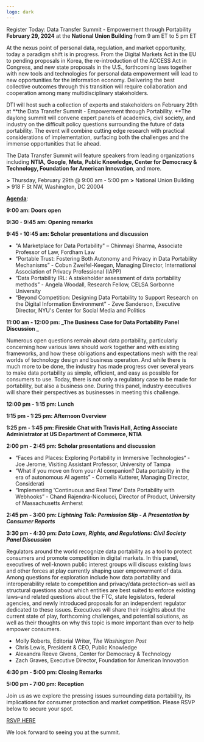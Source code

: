 ```yaml
---
logo: dark
---
```


Register Today: Data Transfer Summit - Empowerment through Portability \
**February 29, 2024** at the **National Union Building** from 9 am ET to 5 pm ET

At the nexus point of personal data, regulation, and market opportunity, today a paradigm shift is in progress. From the Digital Markets Act in the EU to pending proposals in Korea, the re-introduction of the ACCESS Act in Congress, and new state proposals in the U.S., forthcoming laws together with new tools and technologies for personal data empowerment will lead to new opportunities for the information economy. Delivering the best collective outcomes through this transition will require collaboration and cooperation among many multidisciplinary stakeholders.

DTI will host such a collection of experts and stakeholders on February 29th at **the Data Transfer Summit - Empowerment through Portability. **The daylong summit  will convene expert panels of academics, civil society, and industry on the difficult policy questions surrounding the future of data portability. The event will combine cutting edge research with practical considerations of implementation, surfacing both the challenges and the immense opportunities that lie ahead.

The Data Transfer Summit will feature speakers from leading organizations including **NTIA,** **Google**, **Meta**, **Public Knowledge, Center for Democracy & Technology, Foundation for American Innovation**, and more.

**>**  Thursday, February 29th @ 9:00 am - 5:00 pm
**>**  National Union Building
**>**  918 F St NW, Washington, DC 20004

**<span style="text-decoration:underline;">Agenda</span>**:

**9:00 am: Doors open**

**9:30 - 9:45 am: Opening remarks**

**9:45 - 10:45 am: Scholar presentations and discussion**

* "A Marketplace for Data Portability" – Chinmayi Sharma, Associate Professor of Law, Fordham Law
* “Portable Trust: Fostering Both Autonomy and Privacy in Data Portability Mechanisms” - Cobun Zweifel-Keegan, Managing Director, International Association of Privacy Professional (IAPP)
* “Data Portability IRL: A stakeholder assessment of data portability methods” -  Angela Woodall, Research Fellow, CELSA Sorbonne University
* “Beyond Competition: Designing Data Portability to Support Research on the Digital Information Environment” - Zeve Sanderson, Executive Director, NYU's Center for Social Media and Politics

**11:00 am - 12:00 pm: _The Business Case for Data Portability Panel Discussion _**

Numerous open questions remain about data portability, particularly concerning how various laws should work together and with existing frameworks, and how these obligations and expectations mesh with the real worlds of technology design and business operation. And while there is much more to be done, the industry has made progress over several years to make data portability as simple, efficient, and easy as possible for consumers to use. Today, there is not only a regulatory case to be made for portability, but also a business one. During this panel, industry executives will share their perspectives as businesses in meeting this challenge. 

**12:00 pm - 1:15 pm: Lunch**

**1:15 pm - 1:25 pm: Afternoon Overview**

**1:25 pm - 1:45 pm: Fireside Chat with Travis Hall, Acting Associate Administrator at US Department of Commerce, NTIA**

**2:00 pm - 2:45 pm: Scholar presentations and discussion**

* “Faces and Places: Exploring Portability in Immersive Technologies“ - Joe Jerome, Visiting Assistant Professor, University of Tampa
* “What if you move on from your AI companion? Data portability in the era of autonomous AI agents” - Cornelia Kutterer, Managing Director, Considerati
* “Implementing 'Continuous and Real Time' Data Portability with Webhooks” - Chand Rajendra-Nicolucci, Director of Product, University of Massachusetts Amherst

**2:45 pm - 3:00 pm: _Lightning Talk: Permission Slip - A Presentation by Consumer Reports_**

**3:30 pm - 4:30 pm: _Data Laws, Rights, and Regulations: Civil Society Panel Discussion_**

Regulators around the world recognize data portability as a tool to protect consumers and promote competition in digital markets. In this panel, executives of well-known public interest groups will discuss existing laws and other forces at play currently shaping user empowerment of data. Among questions for exploration include how data portability and interoperability relate to competition and privacy/data protection–as well as structural questions about which entities are best suited to enforce existing laws–and related questions about the FTC, state legislators, federal agencies, and newly introduced proposals for an independent regulator dedicated to these issues. Executives will share their insights about the current state of play, forthcoming challenges, and potential solutions, as well as their thoughts on why this topic is more important than ever to help empower consumers. 

* Molly Roberts, Editorial Writer, _The Washington Post_
* Chris Lewis, President & CEO, Public Knowledge
* Alexandra Reeve Givens, Center for Democracy & Technology 
* Zach Graves, Executive Director, Foundation for American Innovation 

**4:30 pm - 5:00 pm: Closing Remarks**

**5:00 pm - 7:00 pm: Reception**

Join us as we explore the pressing issues surrounding data portability, its implications for consumer protection and market competition. Please RSVP below to secure your spot.

[RSVP HERE](https://dtinit.org/docs/feb29summit.html) 

We look forward to seeing you at the summit.
